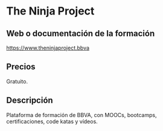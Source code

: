 # The Ninja Project

## Web o documentación de la formación

https://www.theninjaproject.bbva

## Precios

Gratuito.

## Descripción

Plataforma de formación de BBVA, con MOOCs, bootcamps, certificaciones, code katas y vídeos.
